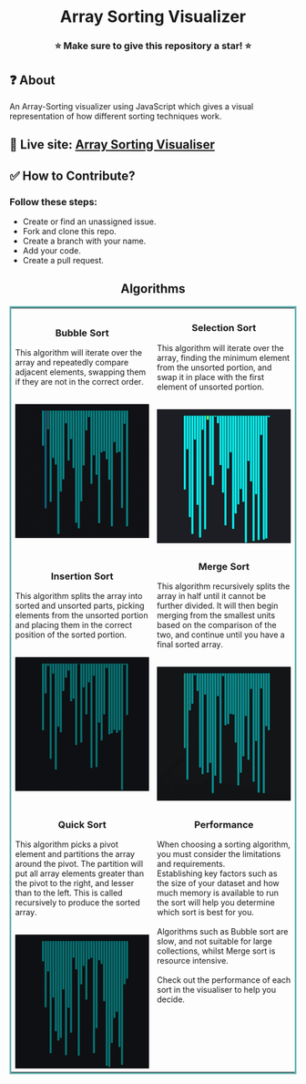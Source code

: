 <h1 align="center">Array Sorting Visualizer</h1> 
<h3 align="center">⭐ Make sure to give this repository a star! ⭐</h3>

## ❓ About

An Array-Sorting visualizer using JavaScript which gives a visual representation of how different sorting techniques work.

## 🔗 Live site: [Array Sorting Visualiser](https://shailendra1703.github.io/Array-Sorting-Visualizer/)

## ✅ How to Contribute?

### Follow these steps:

- Create or find an unassigned issue.
- Fork and clone this repo.
- Create a branch with your name.
- Add your code.
- Create a pull request.

<h2 align="center">Algorithms</h2>
<table bordercolor="#66b2b2">
    <tr>
        <td width="50%">
        <h3 align="center">Bubble Sort</h3>
        <p justify="center">
            This algorithm will iterate over the array and repeatedly compare adjacent elements, swapping them if they are not in the correct order.
        </p>
            <br />
                <img src="img/bubbleSort-gif.gif" width="100%" alt="Bubble Sort"/>
            <br />
        </td>
        <td width="50%">
                <h3 align="center">Selection Sort</h3>
        <p justify="center">
            This algorithm will iterate over the array, finding the minimum element from the unsorted portion, and swap it in place with the first element of unsorted portion.
        </p>
            <br />
                <img src="img/selectionSort-gif.gif" width="100%" alt="Selection Sort"/>
            <br />
        </td>
    </tr>
        <tr>
        <td width="50%">
                <h3 align="center">Insertion Sort</h3>
        <p justify="center">
            This algorithm splits the array into sorted and unsorted parts, picking elements from the unsorted portion and placing them in the correct position of the sorted portion.
        </p>
            <br />
                <img src="img/insertionSort-gif.gif" width="100%" alt="Insertion Sort"/>
            <br />
        </td>
        <td width="50%">
                <h3 align="center">Merge Sort</h3>
        <p justify="center">
         This algorithm recursively splits the array in half until it cannot be further divided. It will then begin merging from the smallest units based on the comparison of the two, and continue until you have a final sorted array.
        </p>
            <br />
                <img src="img/mergeSort-gif.gif" width="100%" alt="Merge Sort"/>
            <br />
        </td>
    </tr>
        <tr>
        <td width="50%">
                <h3 align="center">Quick Sort</h3>
        <p justify="center">
            This algorithm picks a pivot element and partitions the array around the pivot. The partition will put all array elements greater than the pivot to the right, and lesser than to the left. This is called recursively to produce the sorted array.
        </p>
            <br />
                <img src="img/quickSort-gif.gif" width="100%" alt="Quick Sort"/>
            <br />
        </td>
        <td width="50%" valign="top">
        <h3 align="center">Performance</h3>
        <p justify="center">
            When choosing a sorting algorithm, you must consider the limitations and requirements. 
            </br>
            Establishing key factors such as the size of your dataset and how much memory is available to run the sort will help you determine which sort is best for you.
            </br>
            </br>
            Algorithms such as Bubble sort are slow, and not suitable for large collections, whilst Merge sort is resource intensive.
            </br>
            </br>
            Check out the performance of each sort in the visualiser to help you decide.
        </p>
        </td>
    </tr>
</table>

